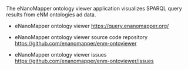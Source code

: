 The eNanoMapper ontology viewer application visualizes SPARQL query results from eNM ontologies ad data.

* eNanoMapper ontology viewer 
  <https://query.enanomapper.org/>

* eNanoMapper ontology viewer source code repository 
  <https://github.com/enanomapper/enm-ontoviewer>
 
* eNanoMapper ontology viewer issues
  <https://github.com/enanomapper/enm-ontoviewer/issues>